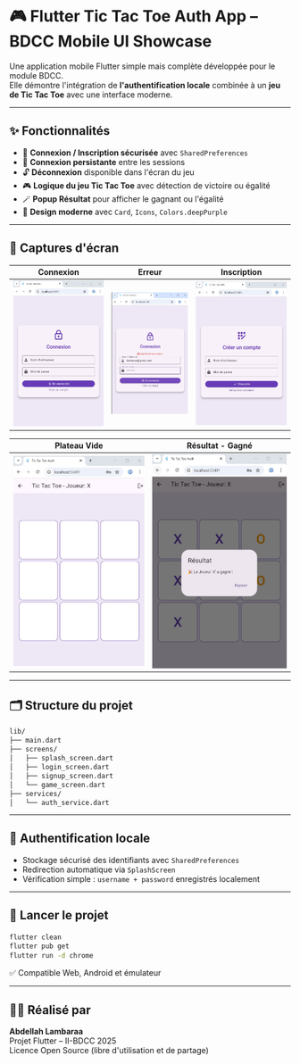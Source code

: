 # 🎮 Flutter Tic Tac Toe Auth App – BDCC Mobile UI Showcase

Une application mobile Flutter simple mais complète développée pour le module BDCC.  
Elle démontre l'intégration de **l'authentification locale** combinée à un **jeu de Tic Tac Toe** avec une interface moderne.

---

## ✨ Fonctionnalités

- 🔐 **Connexion / Inscription sécurisée** avec `SharedPreferences`
- 💾 **Connexion persistante** entre les sessions
- 🔓 **Déconnexion** disponible dans l'écran du jeu
- 🎮 **Logique du jeu Tic Tac Toe** avec détection de victoire ou égalité
- 🪄 **Popup Résultat** pour afficher le gagnant ou l'égalité
- 🧼 **Design moderne** avec `Card`, `Icons`, `Colors.deepPurple`

---

## 📸 Captures d'écran

| Connexion | Erreur | Inscription |
|-----------|--------|-------------|
| ![Login](captures/signin.jpg) | ![Erreur](captures/incorrectPassword.jpg) | ![Sign Up](captures/signup.jpg) |

| Plateau Vide | Résultat - Gagné |
|--------------|------------------|
| ![Grille](captures/gameClean.jpg) | ![Victoire](captures/gameGagne.jpg) |

---

## 🗂 Structure du projet

```
lib/
├── main.dart
├── screens/
│   ├── splash_screen.dart
│   ├── login_screen.dart
│   ├── signup_screen.dart
│   └── game_screen.dart
├── services/
│   └── auth_service.dart
```

---

## 🔐 Authentification locale

- Stockage sécurisé des identifiants avec `SharedPreferences`
- Redirection automatique via `SplashScreen`
- Vérification simple : `username + password` enregistrés localement

---

## 🚀 Lancer le projet

```bash
flutter clean
flutter pub get
flutter run -d chrome
```

✅ Compatible Web, Android et émulateur

---

## 👨‍💻 Réalisé par

**Abdellah Lambaraa**  
Projet Flutter – II-BDCC 2025  
Licence Open Source (libre d'utilisation et de partage)